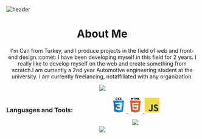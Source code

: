![header](https://capsule-render.vercel.app/api?type=waving&color=0:c06c84,90:f67280&height=300&section=header&text=Hey%20Everyvone!!!&desc=I'm%20Front-End%20Developer&descSize=20&descAlign=70&animation=fadeIn&fontColor=ffffff&fontSize=70)

<h1 align="center">About Me</h1>

<p align="center">I'm Can from Turkey, and I produce projects in the field of web and front-end design.:comet: I have been developing myself in this field for 2 years. I really like to develop myself on the web and create something from scratch.I am currently a 2nd year Automotive engineering student at the university. 
I am currently freelancing, notaffiliated with any organization.</p>

<p align="center">
  <img src="https://media.tenor.com/hKVgBccfricAAAAC/eren-attack.gif" width="400px">
</p>

<h3 align="center" style="float:left">Languages and Tools:</h3>
<p align="center"> <a href="https://www.w3schools.com/css/" target="_blank" rel="noreferrer"> <img src="https://raw.githubusercontent.com/devicons/devicon/master/icons/css3/css3-original-wordmark.svg" alt="css3" width="40" height="40"/> </a> <a href="https://www.w3.org/html/" target="_blank" rel="noreferrer"> <img src="https://raw.githubusercontent.com/devicons/devicon/master/icons/html5/html5-original-wordmark.svg" alt="html5" width="40" height="40"/> </a> <a href="https://developer.mozilla.org/en-US/docs/Web/JavaScript" target="_blank" rel="noreferrer"> <img src="https://raw.githubusercontent.com/devicons/devicon/master/icons/javascript/javascript-original.svg" alt="javascript" width="40" height="40"/> </a> </p>

<p align="center">
  <img src="https://github-readme-stats.vercel.app/api/top-langs/?username=canakgn1&theme=dark&hide_border=false&include_all_commits=false&count_private=false&layout=compact"><br>

<img src="https://github-contributor-stats.vercel.app/api?username=canakgn1&limit=5&theme=dark&combine_all_yearly_contributions=true">
</p>
